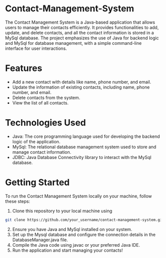 # Contact-Management-System
The Contact Management System is a Java-based application that allows users to manage their contacts efficiently. It provides functionalities to add, update, and delete contacts, and all the contact information is stored in a MySql database. The project emphasizes the use of Java for backend logic and MySql for database management, with a simple command-line interface for user interactions.

# Features
- Add a new contact with details like name, phone number, and email.
- Update the information of existing contacts, including name, phone number, and email.
- Delete contacts from the system.
- View the list of all contacts.

# Technologies Used
- Java: The core programming language used for developing the backend logic of the application.
- MySql: The relational database management system used to store and manage contact information.
- JDBC: Java Database Connectivity library to interact with the MySql database.

# Getting Started
To run the Contact Management System locally on your machine, follow these steps:
1. Clone this repository to your local machine using
```bash
git clone https://github.com/your_username/contact-management-system.git
```
2. Ensure you have Java and MySql installed on your system.
3. Set up the Mysql database and configure the connection details in the DatabaseManager.java file.
4. Compile the Java code using javac or your preferred Java IDE.
5. Run the application and start managing your contacts!
   
